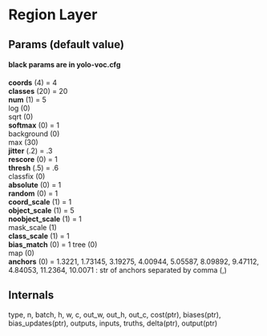 # Region Layer
## Params (default value)
#### black params are in yolo-voc.cfg
__coords__ (4) = 4  
__classes__ (20) = 20  
__num__ (1) = 5  
log (0)  
sqrt (0)  
__softmax__ (0) = 1  
background (0)  
max (30)  
__jitter__ (.2) = .3  
__rescore__ (0) = 1  
__thresh__ (.5) = .6  
classfix (0)  
__absolute__ (0) = 1  
__random__ (0) = 1  
__coord_scale__ (1) = 1  
__object_scale__ (1) = 5  
__noobject_scale__ (1) = 1  
mask_scale (1)  
__class_scale__ (1) = 1  
__bias_match__ (0) = 1 
tree (0)  
map (0)  
__anchors__ (0) = 1.3221, 1.73145, 3.19275, 4.00944, 5.05587, 8.09892, 9.47112, 4.84053, 11.2364, 10.0071 : str of anchors separated by comma (,)  
## Internals
type, n, batch, h, w, c, out_w, out_h, out_c, cost(ptr), biases(ptr), bias_updates(ptr), outputs, inputs, truths, delta(ptr), output(ptr)
